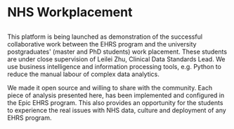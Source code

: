 # NHS Workplacement
##
This platform is being launched as demonstration of the successful collaborative work between the EHRS program and the university postgraduates' (master and PhD students) work placement. These students are under close supervision of Leilei Zhu, Clinical Data Standards Lead. We use business intelligence and information processing tools, e.g. Python to reduce the manual labour of complex data analytics. 

We made it open source and willing to share with the community.
Each piece of analysis presented here, has been implemented and configured in the Epic EHRS program. This also provides an opportunity for the students to experience the real issues with NHS data, culture and deployment of any EHRS program.
##
